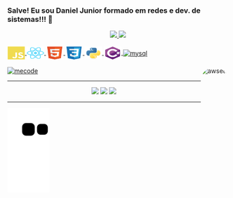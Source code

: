 ### Salve! Eu sou Daniel Junior formado em redes e dev. de sistemas!!! 👋


<div align="center">
  <a href="https://github.com/DanielJJunior">
  <img height="180em" src="https://github-readme-stats.vercel.app/api?username=danieljjunior&show_icons=true&theme=midnight-purple&include_all_commits=true&count_private=true"/>
  <img height="180em" src="https://github-readme-stats.vercel.app/api/top-langs/?username=danieljjunior&layout=compact&langs_count=7&theme=midnight-purple"/>
</div>

<div style="display: inline_block"><br>
  <img align="center" alt="Dani-Js" height="30" width="40" src="https://raw.githubusercontent.com/devicons/devicon/master/icons/javascript/javascript-plain.svg">
  <img align="center" alt="Dani-React" height="30" width="40" src="https://raw.githubusercontent.com/devicons/devicon/master/icons/react/react-original.svg">
  <img align="center" alt="Dani-HTML" height="30" width="40" src="https://raw.githubusercontent.com/devicons/devicon/master/icons/html5/html5-original.svg">
  <img align="center" alt="Dani-CSS" height="30" width="40" src="https://raw.githubusercontent.com/devicons/devicon/master/icons/css3/css3-original.svg">
  <img align="center" alt="Dani-Python" height="30" width="40" src="https://raw.githubusercontent.com/devicons/devicon/master/icons/python/python-original.svg">
  <img align="center" alt="Dani-Csharp" height="30" width="40" src="https://raw.githubusercontent.com/devicons/devicon/master/icons/csharp/csharp-original.svg">
  <img align="center" alt="mysql" height="30" width="40" src="https://i.imgur.com/isEVG2D.png">
 
</div>
  
  <br>
  <img   alt="mecode" height="220" width="220" src="https://c.tenor.com/_DOBjnGspYAAAAAM/code-coding.gif">
   <img align="right" alt="awsetc" height="220" style="border-radius:50px;" src="https://raidbr.com.br/wp-content/uploads/2020/06/aws-azure-google-1.png">
  
<div align="center">
<hr>
 <a href = "mailto:daniel.souza.jr16@gmail.com"><img src="https://img.shields.io/badge/-Gmail-%23333?style=for-the-badge&logo=gmail&logoColor=Black" target="_blank"></a>
 <a href="https://www.linkedin.com/in/daniel-eus%C3%A9bio-46aa30197/" target="_blank"><img src="https://img.shields.io/badge/-LinkedIn-%230077B5?style=for-the-badge&logo=linkedin&logoColor=white" target="_blank"></a> 
   <a href="https://www.instagram.com/daniel_junio.r/" target="_blank"><img src="https://img.shields.io/badge/-Instagram-%23E4405F?style=for-the-badge&logo=instagram&logoColor=white" target="_blank"></a>
   <hr>
  
</div>


![Snake animation](https://github.com/DanielJJunior/DanielJJunior/blob/output/github-contribution-grid-snake.svg)
